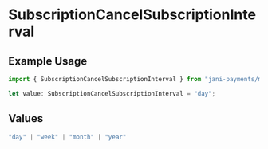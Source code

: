 # SubscriptionCancelSubscriptionInterval

## Example Usage

```typescript
import { SubscriptionCancelSubscriptionInterval } from "jani-payments/models/operations";

let value: SubscriptionCancelSubscriptionInterval = "day";
```

## Values

```typescript
"day" | "week" | "month" | "year"
```